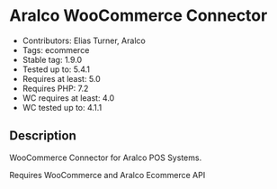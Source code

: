 # Aralco WooCommerce Connector

- Contributors: Elias Turner, Aralco
- Tags: ecommerce
- Stable tag: 1.9.0
- Tested up to: 5.4.1
- Requires at least: 5.0
- Requires PHP: 7.2
- WC requires at least: 4.0
- WC tested up to: 4.1.1

## Description

WooCommerce Connector for Aralco POS Systems.

Requires WooCommerce and Aralco Ecommerce API
